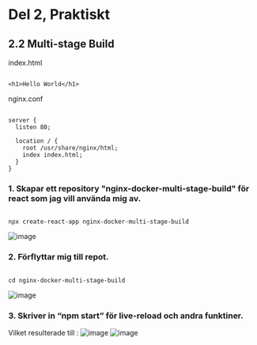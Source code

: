 # Del 2, Praktiskt

## 2.2 Multi-stage Build

index.html

```

<h1>Hello World</h1>

```

nginx.conf

```

server {
  listen 80;
  
  location / {
    root /usr/share/nginx/html;
    index index.html;
  }
}

```

### 1. Skapar ett repository "nginx-docker-multi-stage-build" för react som jag vill använda mig av. 

```

npx create-react-app nginx-docker-multi-stage-build

```

![image](https://user-images.githubusercontent.com/42642927/140572995-c1112634-1676-4b2a-87b2-c4037726055b.png)

### 2. Förflyttar mig till repot.
```

cd nginx-docker-multi-stage-build

```

![image](https://user-images.githubusercontent.com/42642927/140573694-779034f6-e97c-43a6-bb4a-a36734dfa59c.png)

### 3. Skriver in “npm start” för live-reload och andra funktiner.

Vilket resulterade till :
![image](https://user-images.githubusercontent.com/42642927/140574678-77897d77-7c94-4c3f-9229-76765df7a504.png)
![image](https://user-images.githubusercontent.com/42642927/140574642-fcea44f6-d442-48bd-bcda-e4e1c81c611e.png)

